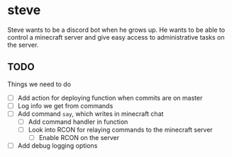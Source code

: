 # steve

Steve wants to be a discord bot when he grows up. He wants to be able to
control a minecraft server and give easy access to administrative tasks on the
server. 

## TODO

Things we need to do

- [ ] Add action for deploying function when commits are on master
- [ ] Log info we get from commands
- [ ] Add command `say`, which writes in minecraft chat
  - [ ] Add command handler in function
  - [ ] Look into RCON for relaying commands to the minecraft server
    - [ ] Enable RCON on the server
- [ ] Add debug logging options
